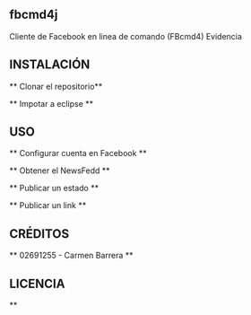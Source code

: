 ## fbcmd4j
Cliente de Facebook en linea de comando (FBcmd4) Evidencia

## INSTALACIÓN 
** Clonar el repositorio**

** Impotar a eclipse **

## USO
** Configurar cuenta en Facebook **

** Obtener el NewsFedd **

** Publicar un estado **

** Publicar un link **

## CRÉDITOS
** 02691255  - Carmen Barrera **

## LICENCIA
** 
